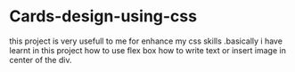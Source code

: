 # Cards-design-using-css
this project is very usefull to me for enhance my css skills .basically i have learnt in this project how to use flex box how to write text or insert image in center of the div.
